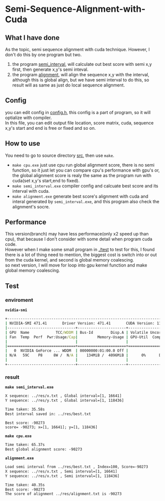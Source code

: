 # Semi-Sequence-Alignment-with-Cuda  
## What I have done
As the topic, semi sequence alignment with cuda technique. However, I don't do this by one program but two.  
1. the program [semi_interval](./src/semi_interval/main.cu), will calculate out best score with semi x,y first, then generate x,y's semi inteval.  
2. the program [alignment](./src/semi_interval/main.cu), will align the sequence x,y with the interval, although this is global align, but we have semi interval to do this, so result will as same as just do local sequence alignment.  
## Config
you can edit config in [config.h](./src/headers/config.h), this config is a part of program, so it will optialize with compiler.  
In this file, you can edit output file location, score matrix, cuda, sequence x,y's start and end is free or fixed and so on.
 
## How to use  
You need to go to source directory [src](./src/), then use `make`.  
* `make cpu.exe` just use cpu run global alignment score, there is no semi function, so it just let you can compare cpu's performance with gpu's or, the global alignment score is realy the same as the program run with cuda(set x,y's start,end to fixed).  
* `make semi_interval.exe` compiler config and calcuate best score and its interval with cuda.  
* `make alignment.exe` generate best score's alignment with cuda and interal generated by `semi_interval.exe`, and this program also check the alignment's socre.  
## Performance  
This version(branch) may have less performace(only x2 speed up than cpu), that because I don't consider with some detail when program cuda code.  
However when I make some small program in [./test](./test) to test for this, I found there is a lot of thing need to mention, the biggest cost is switch into or out from the cuda kernel, and second is global memory coalescing.  
so next version, I will move for loop into gpu kernel function and make global memory coalescing.
## Test  
### enviroment  
**`nvidia-smi`**  
```cmd
+-----------------------------------------------------------------------------+
| NVIDIA-SMI 471.41       Driver Version: 471.41       CUDA Version: 11.4     |
|-------------------------------+----------------------+----------------------+
| GPU  Name            TCC/WDDM | Bus-Id        Disp.A | Volatile Uncorr. ECC |
| Fan  Temp  Perf  Pwr:Usage/Cap|         Memory-Usage | GPU-Util  Compute M. |
|                               |                      |               MIG M. |
|===============================+======================+======================|
|   0  NVIDIA GeForce ... WDDM  | 00000000:01:00.0 Off |                  N/A |
| N/A   59C    P8     8W /  N/A |    134MiB /  4096MiB |      0%      Default |
|                               |                      |                  N/A |
+-------------------------------+----------------------+----------------------+
```
### result  
**`make semi_interval.exe`**  
```txt
X sequence: ../res/x.txt , Global interval=[1, 16641]
Y sequence: ../res/y.txt , Global interval=[1, 118436]

Time taken: 35.58s
Best interval saved in: ../res/best.txt

Best score: -90273
score= -90273; x=[1, 16641]; y=[1, 118436]
```
**`make cpu.exe`**
```txt
Time taken: 65.37s
Best global alignment score: -90273
```
**`alignment.exe`**
```txt
Load semi interval from ../res/best.txt , Index=100, Score=-90273
X sequence: ../res/x.txt , Semi interval=[1, 16641]
Y sequence: ../res/x.txt , Semi interval=[1, 118436]

Time taken: 40.35s
Best score: -90273
The score of alignment ../res/alignment.txt is -90273
```
